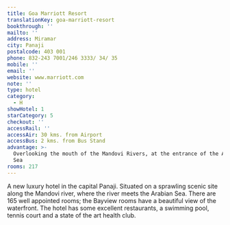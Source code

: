 ```yaml
---
title: Goa Marriott Resort
translationKey: goa-marriott-resort
bookthrough: ''
mailto: ''
address: Miramar
city: Panaji
postalcode: 403 001
phone: 832-243 7001/246 3333/ 34/ 35
mobile: ''
email: ''
website: www.marriott.com
note: ''
type: hotel
category:
  - H
showHotel: 1
starCategory: 5
checkout: ''
accessRail: ''
accessAir: 30 kms. from Airport
accessBus: 2 kms. from Bus Stand
advantage: >-
  Overlooking the mouth of the Mandovi Rivers, at the entrance of the Arabian
  Sea
rooms: 217
---
```

A new luxury hotel in the capital Panaji. Situated on a sprawling scenic site along the Mandovi river, where the river meets the Arabian Sea. There are 165 well appointed rooms; the Bayview rooms have a beautiful view of the waterfront. The hotel has some excellent restaurants, a swimming pool, tennis court and a state of the art health club.